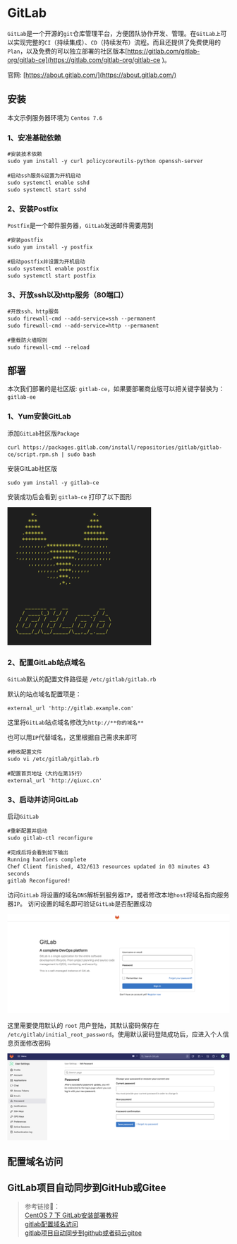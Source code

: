 <!--
 * @Descripttion: 
 * @version: 
 * @Author: qiuxchao
 * @Date: 2022-07-04 16:40:12
 * @LastEditors: qiuxchao
 * @LastEditTime: 2022-07-07 14:07:37
-->
# GitLab

`GitLab`是一个开源的`git`仓库管理平台，方便团队协作开发、管理。在`GitLab上`可以实现完整的`CI`（持续集成）、`CD`（持续发布）流程。而且还提供了免费使用的`Plan`，以及免费的可以独立部署的社区版本[https://gitlab.com/gitlab-org/gitlab-ce](https://gitlab.com/gitlab-org/gitlab-ce )。

官网: [https://about.gitlab.com/](https://about.gitlab.com/)

## 安装

本文示例服务器环境为 `Centos 7.6`

### 1、安准基础依赖

``` shell
#安装技术依赖
sudo yum install -y curl policycoreutils-python openssh-server

#启动ssh服务&设置为开机启动
sudo systemctl enable sshd
sudo systemctl start sshd
```

### 2、安装Postfix

`Postfix`是一个邮件服务器，`GitLab`发送邮件需要用到

``` shell
#安装postfix
sudo yum install -y postfix

#启动postfix并设置为开机启动
sudo systemctl enable postfix
sudo systemctl start postfix
```

### 3、开放ssh以及http服务（80端口）

``` shell
#开放ssh、http服务
sudo firewall-cmd --add-service=ssh --permanent
sudo firewall-cmd --add-service=http --permanent

#重载防火墙规则
sudo firewall-cmd --reload
```

## 部署

本次我们部署的是社区版: `gitlab-ce`，如果要部署商业版可以把关键字替换为：`gitlab-ee`

### 1、Yum安装GitLab

添加`GitLab`社区版`Package`

``` shell
curl https://packages.gitlab.com/install/repositories/gitlab/gitlab-ce/script.rpm.sh | sudo bash
```

安装GitLab社区版

``` shell
sudo yum install -y gitlab-ce
```

安装成功后会看到 `gitlab-ce` 打印了以下图形

![](./image/gitlab_logo.png)

### 2、配置GitLab站点域名

`GitLab`默认的配置文件路径是 `/etc/gitlab/gitlab.rb`

默认的站点域名配置项是：

``` shell
external_url 'http://gitlab.example.com'
```

这里将`GitLab`站点域名修改为`http://**你的域名**`

也可以用`IP`代替域名，这里根据自己需求来即可

``` shell
#修改配置文件
sudo vi /etc/gitlab/gitlab.rb

#配置首页地址（大约在第15行）
external_url 'http://qiuxc.cn'
```

### 3、启动并访问GitLab

启动`GitLab`

``` shell
#重新配置并启动
sudo gitlab-ctl reconfigure

#完成后将会看到如下输出
Running handlers complete
Chef Client finished, 432/613 resources updated in 03 minutes 43 seconds
gitlab Reconfigured!
```

访问`GitLab`
将设置的域名`DNS`解析到服务器`IP`，或者修改本地`host`将域名指向服务器`IP`。
访问设置的域名即可验证`GitLab`是否配置成功

![](./image/gitlab_login.png)

这里需要使用默认的 `root` 用户登陆，其默认密码保存在 `/etc/gitlab/initial_root_password`。使用默认密码登陆成功后，应进入个人信息页面修改密码

![](./image/gitlat_edit_pwd.png)

## 配置域名访问

## GitLab项目自动同步到GitHub或Gitee

> 参考链接🔗：<br/>
> [CentOS 7 下 GitLab安装部署教程](https://ken.io/note/centos7-gitlab-install-tutorial)<br/>
> [gitlab配置域名访问](https://blog.51cto.com/u_13767724/2390388)<br/>
> [gitlab项目自动同步到github或者码云gitee](https://developer.aliyun.com/article/644973)
